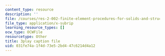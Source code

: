 ```yaml
---
content_type: resource
description: ''
file: /courses/res-2-002-finite-element-procedures-for-solids-and-structures-spring-2010/031fe74a1f4d73e52bd447c6214d4a12_Tf0FDnIUHCI.srt
file_type: application/x-subrip
learning_resource_types: []
ocw_type: OCWFile
resourcetype: Other
title: 3play caption file
uid: 031fe74a-1f4d-73e5-2bd4-47c6214d4a12
---
```

